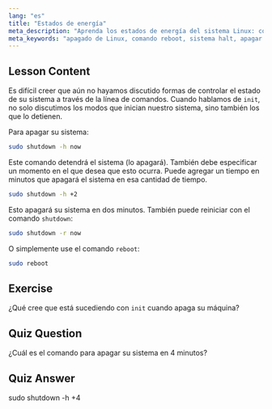 ```yaml
---
lang: "es"
title: "Estados de energía"
meta_description: "Aprenda los estados de energía del sistema Linux: comandos shutdown, reboot y halt. Entienda cómo apagar o reiniciar su sistema Linux de forma segura. ¡Comience con los comandos esenciales!"
meta_keywords: "apagado de Linux, comando reboot, sistema halt, apagar Linux, comandos de Linux, Linux para principiantes, tutorial de Linux, estados del sistema"
---
```


## Lesson Content

Es difícil creer que aún no hayamos discutido formas de controlar el estado de su sistema a través de la línea de comandos. Cuando hablamos de `init`, no solo discutimos los modos que inician nuestro sistema, sino también los que lo detienen.

Para apagar su sistema:

```bash
sudo shutdown -h now
```

Este comando detendrá el sistema (lo apagará). También debe especificar un momento en el que desea que esto ocurra. Puede agregar un tiempo en minutos que apagará el sistema en esa cantidad de tiempo.

```bash
sudo shutdown -h +2
```

Esto apagará su sistema en dos minutos. También puede reiniciar con el comando `shutdown`:

```bash
sudo shutdown -r now
```

O simplemente use el comando `reboot`:

```bash
sudo reboot
```

## Exercise

¿Qué cree que está sucediendo con `init` cuando apaga su máquina?

## Quiz Question

¿Cuál es el comando para apagar su sistema en 4 minutos?

## Quiz Answer

sudo shutdown -h +4

